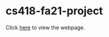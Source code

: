 # cs418-fa21-project
Click [here](https://vp-98.github.io/uiuc-cs418-vpate33/) to view the webpage.
